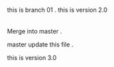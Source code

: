this is branch 01 .
this is version 2.0

######
Merge into master .

master update this file .

this is version 3.0
